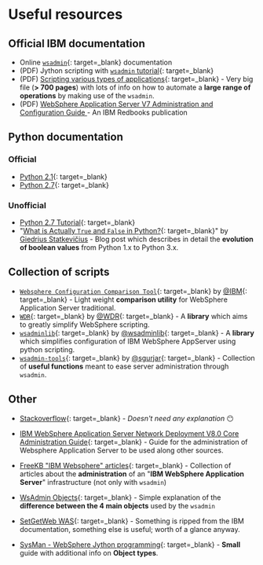 # Useful resources
## Official IBM documentation
- Online [`wsadmin`](https://www.ibm.com/docs/en/was-nd/9.0.5?topic=90-scripting-application-serving-environment-wsadmin){: target=_blank} documentation
- (PDF) Jython scripting with [`wsadmin` tutorial](https://www.ibm.com/support/pages/system/files/inline-files/WP100963_-_Jython_Scripting_with_wsadmin_tutorial.pdf){: target=_blank}
- (PDF) [Scripting various types of applications](https://manuals.plus/m/a3f2027765fec18d3a3e7771b7e679a6256fa65578c6e2cbc4ec283914d1e703.pdf){: target=_blank} - Very big file (**> 700 pages**) with lots of info on how to automate a **large range of operations** by making use of the `wsadmin`.
- (PDF) [WebSphere Application Server V7 Administration and Configuration Guide
](https://www.redbooks.ibm.com/abstracts/sg247615.html) - An IBM Redbooks publication

## Python documentation
### Official
- [Python 2.1](https://docs.python.org/release/2.1.1/){: target=_blank}
- [Python 2.7](https://docs.python.org/release/2.7/){: target=_blank}

### Unofficial 
- [Python 2.7 Tutorial](https://sites.pitt.edu/~naraehan/python2/){: target=_blank}
- "[What is Actually `True` and `False` in Python?](https://giedrius.blog/2018/01/04/what-is-actually-true-and-false-in-python/){: target=_blank}" by [Giedrius Statkevičius](https://giedrius.blog/about-me/) - Blog post which describes in detail the **evolution of boolean values** from Python 1.x to Python 3.x.

## Collection of scripts
- [`Websphere Configuration Comparison Tool`](https://github.com/IBM/websphere-cct){: target=_blank} by [@IBM](https://github.com/IBM){: target=_blank} - Light weight **comparison utility** for WebSphere Application Server traditional.
- [`WDR`](https://github.com/WDR/WDR){: target=_blank} by [@WDR](https://github.com/WDR){: target=_blank} - A **library** which aims to greatly simplify WebSphere scripting.
- [`wsadminlib`](https://github.com/wsadminlib/wsadminlib){: target=_blank} by [@wsadminlib](https://github.com/wsadminlib){: target=_blank} - A **library** which simplifies configuration of IBM WebSphere AppServer using python scripting.
- [`wsadmin-tools`](https://github.com/sgurjar/wsadmin-tools/blob/master/tools.py){: target=_blank} by [@sgurjar](https://github.com/sgurjar){: target=_blank} - Collection of **useful functions** meant to ease server administration through `wsadmin`.



## Other
- [Stackoverflow](https://stackoverflow.com/questions/tagged/wsadmin){: target=\_blank} - _Doesn't need any explanation_ 😶

- [IBM WebSphere Application Server Network Deployment V8.0 Core Administration Guide](http://java.boot.by/ibm-317/){: target=_blank} - Guide for the administration of Websphere Application Server to be used along other sources.
- [FreeKB "IBM Websphere" articles](http://www.freekb.net/Articles?tag=IBM%20WebSphere){: target=_blank} - Collection of articles about the **administration** of an "**IBM WebSphere Application Server**" infrastructure (not only with `wsadmin`)
- [WsAdmin Objects](https://wpcertification.blogspot.com/2009/08/wsadmin-objects.html){: target=_blank} - Simple explanation of the **difference between the 4 main objects** used by the `wsadmin`
- [SetGetWeb WAS](https://setgetweb.com/p/WAS8/welc6topscripting.html){: target=_blank} - Something is ripped from the IBM documentation, something else is useful; worth of a glance anyway.
- [SysMan - WebSphere Jython programming](https://www.sysman.nl/WebSphereJython/){: target=_blank} - **Small** guide with additional info on **Object types**.
